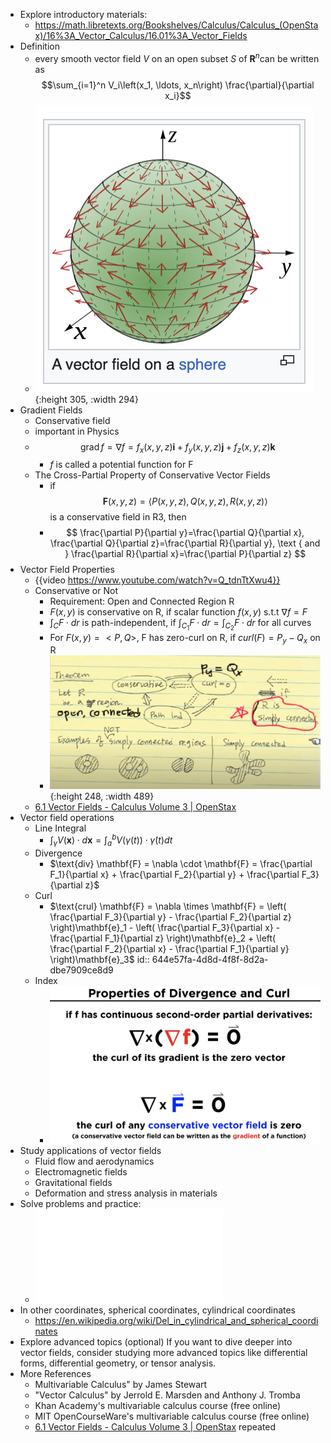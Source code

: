- Explore introductory materials:
	- https://math.libretexts.org/Bookshelves/Calculus/Calculus_(OpenStax)/16%3A_Vector_Calculus/16.01%3A_Vector_Fields
- Definition
	- every smooth vector field $V$ on an open subset $S$ of ${\mathbf {R} }^{n}$can be written as $$\sum_{i=1}^n V_i\left(x_1, \ldots, x_n\right) \frac{\partial}{\partial x_i}$$
	- ![image.png](../assets/image_1682514021352_0.png){:height 305, :width 294}
- Gradient Fields
	- Conservative field
	- important in Physics
	- $$
	  \operatorname{grad} f=\nabla f=f_x(x, y, z) \mathbf{i}+f_y(x, y, z) \mathbf{j}+f_z(x, y, z) \mathbf{k}
	  $$
		- $f$ is called a potential function for F
	- The Cross-Partial Property of Conservative Vector Fields
		- if $$ \mathbf{F}(x, y, z)=\langle P(x, y, z), Q(x, y, z), R(x, y, z)\rangle $$ is a conservative field in R3, then
		- $$
		  \frac{\partial P}{\partial y}=\frac{\partial Q}{\partial x}, \frac{\partial Q}{\partial z}=\frac{\partial R}{\partial y}, \text { and } \frac{\partial R}{\partial x}=\frac{\partial P}{\partial z}
		  $$
- Vector Field Properties
	- {{video https://www.youtube.com/watch?v=Q_tdnTtXwu4}}
	- Conservative or Not
		- Requirement: Open and Connected Region R
		- $F(x,y)$ is conservative on R, if scalar function $f(x,y)$ s.t.t $\nabla f =F$
		- $\int_C F \cdot dr$ is path-independent, if $\int_{C_1} F \cdot dr =  \int_{C_2} F \cdot dr$ for all curves
		- For $F(x,y) = <P,Q>$, F has zero-curl on R, if $curl (F)=P_y-Q_x$ on R
		- ![image.png](../assets/image_1682554223585_0.png){:height 248, :width 489}
	- [6.1 Vector Fields - Calculus Volume 3 | OpenStax](https://openstax.org/books/calculus-volume-3/pages/6-1-vector-fields)
- Vector field operations
	- Line Integral
		- $\int_\gamma V(\mathbf{x})\cdot d \mathbf{x} = \int^{b}_{a} V(\gamma(t))\cdot \dot \gamma(t) dt$
	- Divergence
		- $\text{div} \mathbf{F} = \nabla \cdot \mathbf{F} = \frac{\partial F_1}{\partial x} + \frac{\partial F_2}{\partial y} + \frac{\partial F_3}{\partial z}$
	- Curl
		- $\text{crul} \mathbf{F} = \nabla \times \mathbf{F} = \left( \frac{\partial F_3}{\partial y} - \frac{\partial F_2}{\partial z} \right)\mathbf{e}_1 - \left( \frac{\partial F_3}{\partial x} - \frac{\partial F_1}{\partial z} \right)\mathbf{e}_2 + \left( \frac{\partial F_2}{\partial x} - \frac{\partial F_1}{\partial y} \right)\mathbf{e}_3$
		  id:: 644e57fa-4d8d-4f8f-8d2a-dbe7909ce8d9
	- Index
		- ![image.png](../assets/image_1682856653023_0.png)
- Study applications of vector fields
	- Fluid flow and aerodynamics
	- Electromagnetic fields
	- Gravitational fields
	- Deformation and stress analysis in materials
- Solve problems and practice:
	- ![Examples in lecture notes](../assets/VC-3-examples.pdf)
- In other coordinates, spherical coordinates, cylindrical coordinates
	- https://en.wikipedia.org/wiki/Del_in_cylindrical_and_spherical_coordinates
- Explore advanced topics (optional)
  If you want to dive deeper into vector fields, consider studying more advanced topics like differential forms, differential geometry, or tensor analysis.
- More References
	- Multivariable Calculus" by James Stewart
	- "Vector Calculus" by Jerrold E. Marsden and Anthony J. Tromba
	- Khan Academy's multivariable calculus course (free online)
	- MIT OpenCourseWare's multivariable calculus course (free online)
	- [6.1 Vector Fields - Calculus Volume 3 | OpenStax](https://openstax.org/books/calculus-volume-3/pages/6-1-vector-fields) repeated